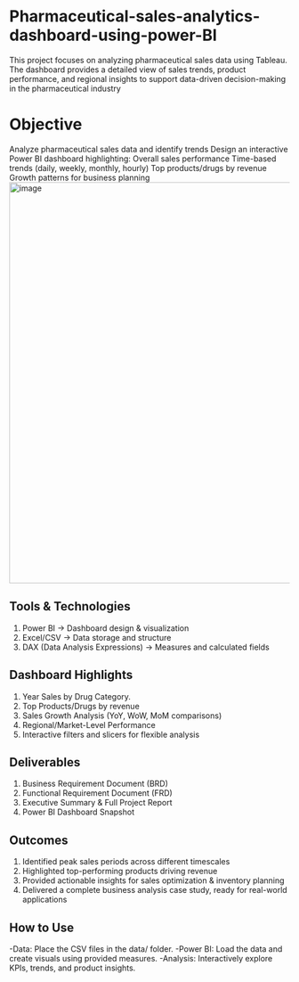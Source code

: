 # Pharmaceutical-sales-analytics-dashboard-using-power-BI
This project focuses on analyzing pharmaceutical sales data using Tableau. The dashboard provides a detailed view of sales trends, product performance, and regional insights to support data-driven decision-making in the pharmaceutical industry



# Objective
Analyze pharmaceutical sales data and identify trends
Design an interactive Power BI dashboard highlighting:
 Overall sales performance
 Time-based trends (daily, weekly, monthly, hourly)
 Top products/drugs by revenue
 Growth patterns for business planning
 <img width="1280" height="720" alt="image" src="https://github.com/user-attachments/assets/219ccc40-235f-4952-ab9e-478b93de0125" />

 
## Tools & Technologies
1. Power BI → Dashboard design & visualization
2. Excel/CSV → Data storage and structure
3. DAX (Data Analysis Expressions) → Measures and calculated fields



## Dashboard Highlights
1. Year Sales by Drug Category.
2. Top Products/Drugs by revenue
3. Sales Growth Analysis (YoY, WoW, MoM comparisons)
4. Regional/Market-Level Performance
5. Interactive filters and slicers for flexible analysis

## Deliverables
1. Business Requirement Document (BRD)
2. Functional Requirement Document (FRD)
3. Executive Summary & Full Project Report
4. Power BI Dashboard Snapshot

## Outcomes
1. Identified peak sales periods across different timescales
2. Highlighted top-performing products driving revenue
3. Provided actionable insights for sales optimization & inventory planning
4. Delivered a complete business analysis case study, ready for real-world applications
## How to Use
-Data: Place the CSV files in the data/ folder.
-Power BI: Load the data and create visuals using provided measures.
-Analysis: Interactively explore KPIs, trends, and product insights.
